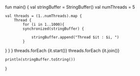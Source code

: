fun main() {
    val stringBuffer = StringBuffer()
    val numThreads = 5
    
    val threads = (1..numThreads).map {
        Thread {
            for (i in 1..1000){
            synchronized(stringBuffer) {
                
                stringBuffer.append("Thread $it : $i, ")
            }
}
    }
}
    threads.forEach {it.start()}
    threads.forEach {it.join()}
    
    println(stringBuffer.toString())
    
}
